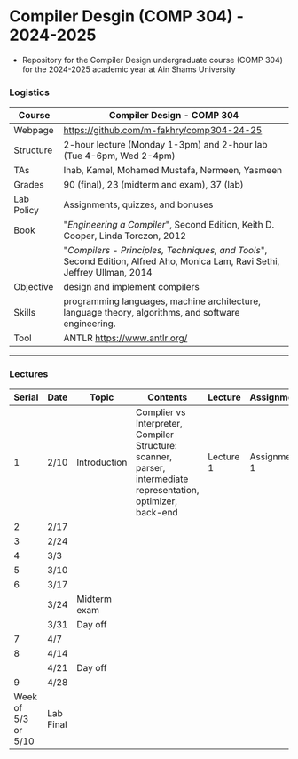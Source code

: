 # Compiler Desgin (COMP 304) - 2024-2025

- Repository for the Compiler Design undergraduate course (COMP 304) for the 2024-2025 academic year at Ain Shams University

### Logistics

Course | Compiler Design - COMP 304
---|----
Webpage| https://github.com/m-fakhry/comp304-24-25
Structure | 2-hour lecture (Monday 1-3pm) and 2-hour lab (Tue 4-6pm, Wed 2-4pm)
TAs | Ihab, Kamel, Mohamed Mustafa, Nermeen, Yasmeen
Grades | 90 (final), 23 (midterm and exam), 37 (lab)
Lab Policy| Assignments, quizzes, and bonuses
Book | "_Engineering a Compiler_", Second Edition, Keith D. Cooper, Linda Torczon, 2012
&#65279;|"_Compilers - Principles, Techniques, and Tools_", Second Edition, Alfred Aho, Monica Lam, Ravi Sethi, Jeffrey Ullman, 2014 
Objective | design and implement compilers
Skills | programming languages, machine architecture, language theory, algorithms, and software engineering.
Tool |  ANTLR https://www.antlr.org/

---

### Lectures

Serial| Date |Topic | Contents | Lecture | Assignment
---|---|---|---|---|---
1| 2/10 | Introduction |Complier vs Interpreter, Compiler Structure: scanner, parser, intermediate representation, optimizer, back-end  | Lecture 1 | Assignment 1
2| 2/17||||
3| 2/24||||
4|3/3||||
5|3/10||||
6| 3/17||||
&#65279;|3/24|Midterm exam|||
&#65279;|3/31|Day off|||
7| 4/7||||
8| 4/14||||
&#65279;| 4/21|Day off|||
9| 4/28||||
Week of 5/3 or 5/10|Lab Final|||
